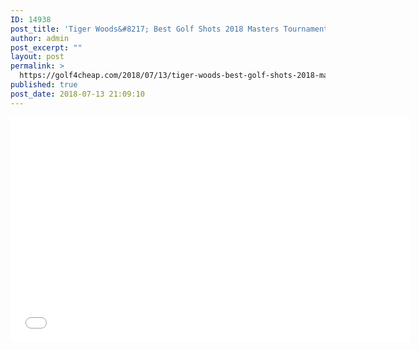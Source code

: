 ```yaml
---
ID: 14938
post_title: 'Tiger Woods&#8217; Best Golf Shots 2018 Masters Tournament'
author: admin
post_excerpt: ""
layout: post
permalink: >
  https://golf4cheap.com/2018/07/13/tiger-woods-best-golf-shots-2018-masters-tournament/
published: true
post_date: 2018-07-13 21:09:10
---
```

<iframe width="640" height="360" src="//www.youtube.com/embed/Ey4gPVVfs0M" frameborder="0" allow="autoplay; encrypted-media" allowfullscreen></iframe>